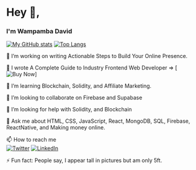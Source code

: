 # Hey 👋,
###  I'm Wampamba David
<span>[![My GitHub stats](https://github-readme-stats.vercel.app/api?username=davidofug&count_private=true&show_icons=true&theme=tokyonight&text_color=ffffff&icon_color=cccccc)](https://github.com/davidofug/github-readme-stats)</span> <span>[![Top Langs](https://github-readme-stats.vercel.app/api/top-langs/?username=davidofug&layout=compact&theme=tokyonight&hide=java&text_color=ffffff)](https://github.com/davidofug/github-readme-stats)</span>

🔭 I’m working on writing Actionable Steps to Build Your Online Presence.

📘 I wrote A Complete Guide to Industry Frontend Web Developer => [![Buy Now](https://cutt.ly/CGg2yYT)]

🌱 I’m learning Blockchain, Solidity, and Affiliate Marketing.

👯 I’m looking to collaborate on Firebase and Supabase

🤔 I’m looking for help with Solidity, and Blockchain

💬 Ask me about HTML, CSS, JavaScript, React, MongoDB, SQL, Firebase, ReactNative, and Making money online.

📫 How to reach me <br/> <a href="https://twitter.com/davidofug">![Twitter](https://img.shields.io/badge/davidofug-%231DA1F2.svg?style=for-the-badge&logo=Twitter&logoColor=white)</a> <a href="https://linkedin.com/in/davidofug">![LinkedIn](https://img.shields.io/badge/linkedin-%230077B5.svg?style=for-the-badge&logo=linkedin&logoColor=white)</a>

⚡ Fun fact: People say, I appear tall in pictures but am only 5ft.
